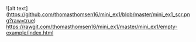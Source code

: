 ![alt text] (https://github.com/thomasthomsen16/mini_ex1/blob/master/mini_ex1_scr.png?raw=true)
https://rawgit.com/thomasthomsen16/mini_ex1/master/mini_ex1/empty-example/index.html
